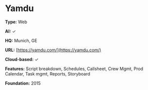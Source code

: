 # Yamdu

**Type:** Web

**AI:** ✓

**HQ:** Munich, GE

**URL:** [https://yamdu.com/](https://yamdu.com/)

**Cloud-based:** ✓

**Features:** Script breakdown, Schedules, Callsheet, Crew Mgmt, Prod Calendar, Task mgmt, Reports, Storyboard

**Foundation:** 2015

